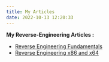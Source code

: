 ```yaml
---
title: My Articles
date: 2022-10-13 12:20:33
---
```



**My Reverse-Engineering Articles :** 

* [Reverse Engineering Fundamentals](https://drive.google.com/file/d/1DM7idalYM2nQunjGASUN31Mh87WrubPe/view?usp=sharing)
* [Reverse Engineering x86 and x64]()